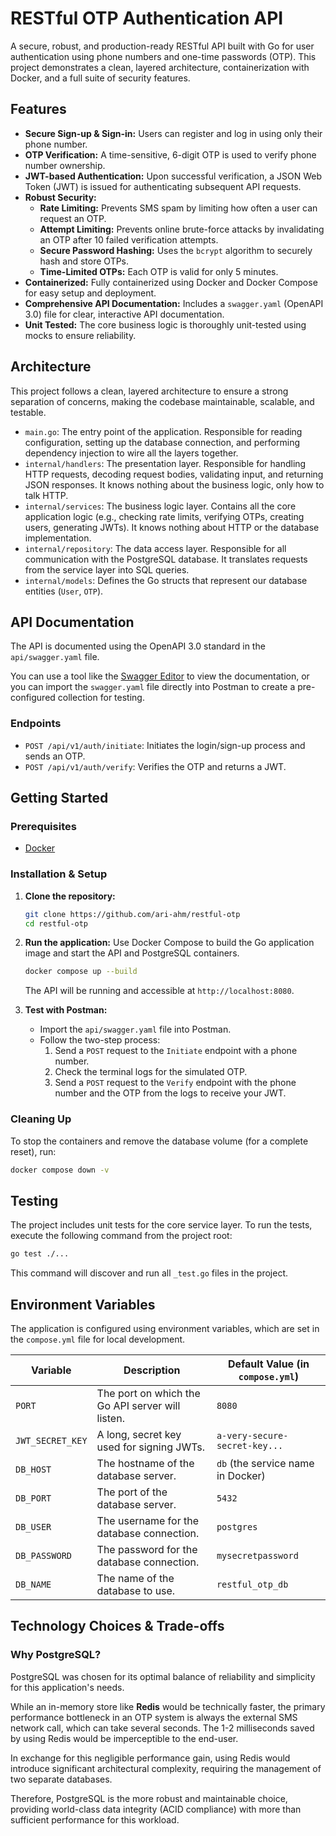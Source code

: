 # RESTful OTP Authentication API

A secure, robust, and production-ready RESTful API built with Go for user authentication using phone numbers and one-time passwords (OTP). This project demonstrates a clean, layered architecture, containerization with Docker, and a full suite of security features.

## Features

-   **Secure Sign-up & Sign-in:** Users can register and log in using only their phone number.
-   **OTP Verification:** A time-sensitive, 6-digit OTP is used to verify phone number ownership.
-   **JWT-based Authentication:** Upon successful verification, a JSON Web Token (JWT) is issued for authenticating subsequent API requests.
-   **Robust Security:**
    -   **Rate Limiting:** Prevents SMS spam by limiting how often a user can request an OTP.
    -   **Attempt Limiting:** Prevents online brute-force attacks by invalidating an OTP after 10 failed verification attempts.
    -   **Secure Password Hashing:** Uses the `bcrypt` algorithm to securely hash and store OTPs.
    -   **Time-Limited OTPs:** Each OTP is valid for only 5 minutes.
-   **Containerized:** Fully containerized using Docker and Docker Compose for easy setup and deployment.
-   **Comprehensive API Documentation:** Includes a `swagger.yaml` (OpenAPI 3.0) file for clear, interactive API documentation.
-   **Unit Tested:** The core business logic is thoroughly unit-tested using mocks to ensure reliability.

## Architecture

This project follows a clean, layered architecture to ensure a strong separation of concerns, making the codebase maintainable, scalable, and testable.

-   `main.go`: The entry point of the application. Responsible for reading configuration, setting up the database connection, and performing dependency injection to wire all the layers together.
-   `internal/handlers`: The presentation layer. Responsible for handling HTTP requests, decoding request bodies, validating input, and returning JSON responses. It knows nothing about the business logic, only how to talk HTTP.
-   `internal/services`: The business logic layer. Contains all the core application logic (e.g., checking rate limits, verifying OTPs, creating users, generating JWTs). It knows nothing about HTTP or the database implementation.
-   `internal/repository`: The data access layer. Responsible for all communication with the PostgreSQL database. It translates requests from the service layer into SQL queries.
-   `internal/models`: Defines the Go structs that represent our database entities (`User`, `OTP`).

## API Documentation

The API is documented using the OpenAPI 3.0 standard in the `api/swagger.yaml` file.

You can use a tool like the [Swagger Editor](https://editor.swagger.io/) to view the documentation, or you can import the `swagger.yaml` file directly into Postman to create a pre-configured collection for testing.

### Endpoints

-   `POST /api/v1/auth/initiate`: Initiates the login/sign-up process and sends an OTP.
-   `POST /api/v1/auth/verify`: Verifies the OTP and returns a JWT.

## Getting Started

### Prerequisites

-   [Docker](https://www.docker.com/get-started)

### Installation & Setup

1.  **Clone the repository:**
    ```bash
    git clone https://github.com/ari-ahm/restful-otp
    cd restful-otp
    ```

2.  **Run the application:**
    Use Docker Compose to build the Go application image and start the API and PostgreSQL containers.

    ```bash
    docker compose up --build
    ```

    The API will be running and accessible at `http://localhost:8080`.

3.  **Test with Postman:**
    -   Import the `api/swagger.yaml` file into Postman.
    -   Follow the two-step process:
        1.  Send a `POST` request to the `Initiate` endpoint with a phone number.
        2.  Check the terminal logs for the simulated OTP.
        3.  Send a `POST` request to the `Verify` endpoint with the phone number and the OTP from the logs to receive your JWT.

### Cleaning Up

To stop the containers and remove the database volume (for a complete reset), run:

```bash
docker compose down -v
```

## Testing

The project includes unit tests for the core service layer. To run the tests, execute the following command from the project root:

```bash
go test ./...
```

This command will discover and run all `_test.go` files in the project.

## Environment Variables

The application is configured using environment variables, which are set in the `compose.yml` file for local development.

| Variable                 | Description                                                  | Default Value (in `compose.yml`) |
| ------------------------ | ------------------------------------------------------------ | --------------------------------------- |
| `PORT`                   | The port on which the Go API server will listen.             | `8080`                                  |
| `JWT_SECRET_KEY`         | A long, secret key used for signing JWTs.                    | `a-very-secure-secret-key...`           |
| `DB_HOST`                | The hostname of the database server.                         | `db` (the service name in Docker)       |
| `DB_PORT`                | The port of the database server.                             | `5432`                                  |
| `DB_USER`                | The username for the database connection.                    | `postgres`                              |
| `DB_PASSWORD`            | The password for the database connection.                    | `mysecretpassword`                      |
| `DB_NAME`                | The name of the database to use.                             | `restful_otp_db`                        |


## Technology Choices & Trade-offs

### Why PostgreSQL?

PostgreSQL was chosen for its optimal balance of reliability and simplicity for this application's needs.

While an in-memory store like **Redis** would be technically faster, the primary performance bottleneck in an OTP system is always the external SMS network call, which can take several seconds. The 1-2 milliseconds saved by using Redis would be imperceptible to the end-user.

In exchange for this negligible performance gain, using Redis would introduce significant architectural complexity, requiring the management of two separate databases.

Therefore, PostgreSQL is the more robust and maintainable choice, providing world-class data integrity (ACID compliance) with more than sufficient performance for this workload.
